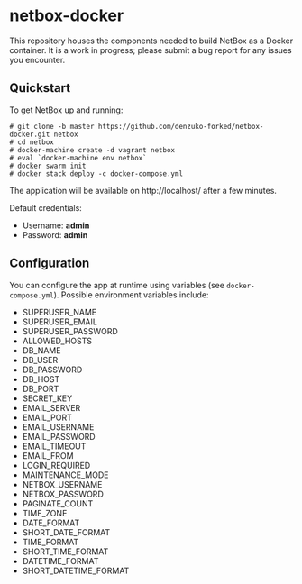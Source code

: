 # netbox-docker

This repository houses the components needed to build NetBox as a Docker container. It is a work in progress; please submit a bug report for any issues you encounter.

## Quickstart

To get NetBox up and running:

```
# git clone -b master https://github.com/denzuko-forked/netbox-docker.git netbox
# cd netbox
# docker-machine create -d vagrant netbox
# eval `docker-machine env netbox`
# docker swarm init
# docker stack deploy -c docker-compose.yml 
```

The application will be available on http://localhost/ after a few minutes.

Default credentials:

* Username: **admin**
* Password: **admin**

## Configuration

You can configure the app at runtime using variables (see `docker-compose.yml`). Possible environment variables include:

* SUPERUSER_NAME
* SUPERUSER_EMAIL
* SUPERUSER_PASSWORD
* ALLOWED_HOSTS
* DB_NAME
* DB_USER
* DB_PASSWORD
* DB_HOST
* DB_PORT
* SECRET_KEY
* EMAIL_SERVER
* EMAIL_PORT
* EMAIL_USERNAME
* EMAIL_PASSWORD
* EMAIL_TIMEOUT
* EMAIL_FROM
* LOGIN_REQUIRED
* MAINTENANCE_MODE
* NETBOX_USERNAME
* NETBOX_PASSWORD
* PAGINATE_COUNT
* TIME_ZONE
* DATE_FORMAT
* SHORT_DATE_FORMAT
* TIME_FORMAT
* SHORT_TIME_FORMAT
* DATETIME_FORMAT
* SHORT_DATETIME_FORMAT
